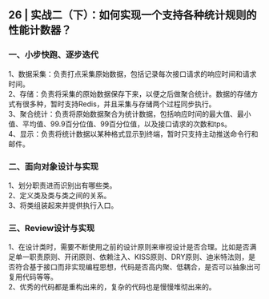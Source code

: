 ## 26 | 实战二（下）：如何实现一个支持各种统计规则的性能计数器？
### 一、小步快跑、逐步迭代
1、数据采集：负责打点采集原始数据，包括记录每次接口请求的响应时间和请求时间。  
2、存储：负责将采集的原始数据保存下来，以便之后做聚合统计。数据的存储方式有很多种，暂时支持Redis，并且采集与存储两个过程同步执行。   
3、聚合统计：负责将原始数据聚合为统计数据，包括响应时间的最大值、最小值、平均值、99.9百分位值、99百分位值，以及接口请求的次数和tps。  
4、显示：负责将统计数据以某种格式显示到终端，暂时只支持主动推送命令行和邮件。

### 二、面向对象设计与实现
1、划分职责进而识别出有哪些类。  
2、定义类及类与类之间的关系。  
3、将类组装起来并提供执行入口。

### 三、Review设计与实现
1、在设计类时，需要不断使用之前的设计原则来审视设计是否合理。比如是否满足单一职责原则、开闭原则、依赖注入、KISS原则、DRY原则、迪米特法则，是否符合基于接口而非实现编程思想，代码是否高内聚、低耦合，是否可以抽象出可复用代码等等。  
2、优秀的代码都是重构出来的，复杂的代码也是慢慢堆彻出来的。  
